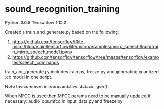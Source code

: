 # sound_recognition_training

Python 3.6.9
Tensorflow 1.15.2

Created a train_and_generate.py based on the following:
1. https://github.com/tensorflow/tflite-micro/blob/main/tensorflow/lite/micro/examples/micro_speech/train/train_micro_speech_model.ipynb
2. https://github.com/tensorflow/tensorflow/tree/master/tensorflow/examples/speech_commands

train_and_generate.py includes train.py, freeze.py and generating quantized .cc model in one script.

Note the comment in representative_dataset_gen().

When MFCC is used then MFCC params need to be manually updated if necessary: audio_ops.mfcc in input_data.py and freeze.py
